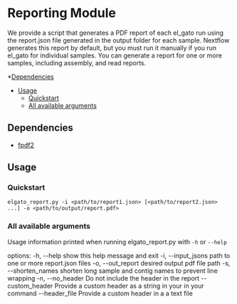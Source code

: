# Reporting Module  

We provide a script that generates a PDF report of each el_gato run using the report.json file generated in the output folder for each sample.
Nextflow generates this report by default, but you must run it manually if you run el_gato for individual samples. You can generate a report for one or more samples, including assembly, and read reports.

*[Dependencies](#dependencies)
* [Usage](#usage)
  * [Quickstart](#quickstart)
  * [All available arguments](#all-available-arguments)

## Dependencies
  * [fpdf2](https://github.com/py-pdf/fpdf2)

## Usage

### Quickstart
```
elgato_report.py -i <path/to/report1.json> [<path/to/report2.json> ...] -o <path/to/output/report.pdf>
```

### All available arguments
Usage information printed when running elgato_report.py with `-h` or `--help`

options:
  -h, --help            show this help message and exit
  -i, --input_jsons     path to one or more report.json files
  -o, --out_report      desired output pdf file path
  -s, --shorten_names   shorten long sample and contig names to prevent line wrapping
  -n, --no_header       Do not include the header in the report
  --custom_header       Provide a custom header as a string in your in your command
  --header_file         Provide a custom header in a a text file





